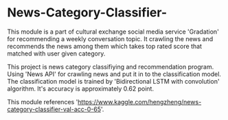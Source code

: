 # News-Category-Classifier-
This module is a part of cultural exchange social media service 'Gradation' for recommending a weekly conversation topic.
It crawling the news and recommends the news among them which takes top rated score that matched with user given category.

This project is news category classifiying and recommendation program.
Using 'News API' for crawling news and put it in to the classification model.
The classification model is trained by 'Bidirectional LSTM with convolution' algorithm.
It's accuracy is approximately 0.62 point.

This module references 'https://www.kaggle.com/hengzheng/news-category-classifier-val-acc-0-65'.
